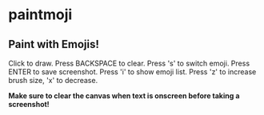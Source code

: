 # paintmoji

## Paint with Emojis!

Click to draw.
Press BACKSPACE to clear.
Press 's' to switch emoji.
Press ENTER to save screenshot.
Press 'i' to show emoji list.
Press 'z' to increase brush size, 'x' to decrease.

**Make sure to clear the canvas when text is onscreen before taking a screenshot!**